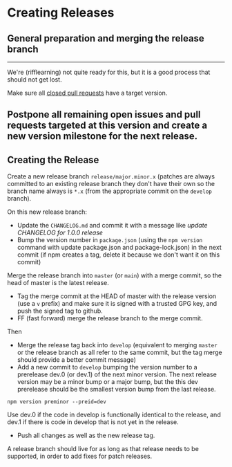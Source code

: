 Creating Releases
=================

## General preparation and merging the release branch

----
We're (rifflearning) not quite ready for this, but it is a good process that should not get lost.

Make sure all [closed pull requests](https://github.com/rifflearning/riff-rtc/pulls?q=is%3Apr+is%3Aclosed)
have a target version.

Postpone all remaining open issues and pull requests targeted at this version and create a new version
milestone for the next release.
----

## Creating the Release

Create a new release branch `release/major.minor.x` (patches are always committed to an existing
release branch they don't have their own so the branch name always is `*.x` (from the appropriate
commit on the `develop` branch).

On this new release branch:
  - Update the `CHANGELOG.md` and commit it with a message like _update CHANGELOG for 1.0.0 release_
  - Bump the version number in `package.json` (using the `npm version` command with update package.json
    and package-lock.json) in the next commit (if npm creates a tag, delete it because we don't want it
    on this commit)

Merge the release branch into `master` (or `main`) with a merge commit, so the head of master
is the latest release.

  - Tag the merge commit at the HEAD of master with the release version (use a `v` prefix) and make sure
    it is signed with a trusted GPG key, and push the signed tag to github.
  - FF (fast forward) merge the release branch to the merge commit.

Then

- Merge the release tag back into `develop` (equivalent to merging `master` or the release branch
  as all refer to the same commit, but the tag merge should provide a better commit message)
- Add a new commit to `develop` bumping the version number to a prerelease dev.0 (or dev.1)
  of the next minor version. The next release version may be a minor bump or a major
  bump, but the this dev prerelease should be the smallest version bump from the last release.
```
npm version preminor --preid=dev
```
  Use dev.0 if the code in develop is functionally identical to the release, and dev.1
  if there is code in develop that is not yet in the release.
- Push all changes as well as the new release tag.

A release branch should live for as long as that release needs to be supported, in order
to add fixes for patch releases.

